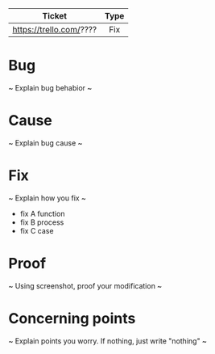 | Ticket | Type |
|:-:|:-:|
| https://trello.com/???? | Fix |

# Bug 

~ Explain bug behabior ~

# Cause

~ Explain bug cause ~

# Fix

~ Explain how you fix ~

- fix A function
- fix B process
- fix C case

# Proof

~ Using screenshot, proof your modification ~

# Concerning points

~ Explain points you worry. If nothing, just write "nothing" ~
